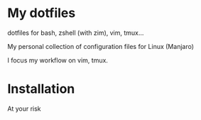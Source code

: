 # My dotfiles
dotfiles for bash, zshell (with zim), vim, tmux...

My personal collection of configuration files for Linux (Manjaro)

I focus my workflow on vim, tmux.

# Installation

At your risk

